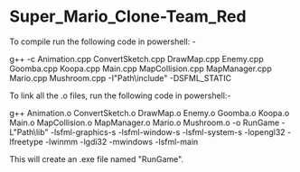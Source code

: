 # Super_Mario_Clone-Team_Red

To compile run the following code in powershell: -

g++ -c Animation.cpp ConvertSketch.cpp DrawMap.cpp Enemy.cpp Goomba.cpp Koopa.cpp Main.cpp MapCollision.cpp MapManager.cpp Mario.cpp Mushroom.cpp -I"Path\include" -DSFML_STATIC


To link all the .o files, run the following code in powershell:-

g++ Animation.o ConvertSketch.o DrawMap.o Enemy.o Goomba.o Koopa.o Main.o MapCollision.o MapManager.o Mario.o Mushroom.o -o RunGame -L"Path\lib" -lsfml-graphics-s -lsfml-window-s -lsfml-system-s -lopengl32 -lfreetype -lwinmm -lgdi32 -mwindows -lsfml-main

This will create an .exe file named "RunGame".